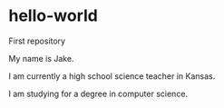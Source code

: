 # hello-world
First repository

My name is Jake.

I am currently a high school science teacher in Kansas.

I am studying for a degree in computer science.
